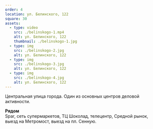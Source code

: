 ```yaml
---
order: 4
location: ул. Белинского, 122
square: 30
assets:
  - type: video
    src: ./belinskogo-1.mp4
    alt: ул. Белинского, 122
    thumbnail: ./belinskogo-1.jpg
  - type: img
    src: ./belinskogo-2.jpg
    alt: ул. Белинского, 122
  - type: img
    src: ./belinskogo-3.jpg
    alt: ул. Белинского, 122
  - type: img
    src: ./belinskogo-4.jpg
    alt: ул. Белинского, 122
---
```


Центральная улица города. Один из основных центров деловой
активности.

**Рядом**<br />
Spar, сеть супермаркетов, ТЦ Шоколад, телецентр, Средной рынок,
выезд на Метромост, выезд на пл. Сенную.
